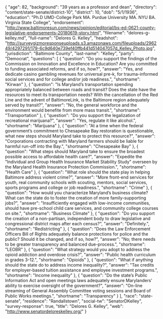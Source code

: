 {
  "age": 82,
  "background": "39 years as a professor and dean",
  "directory": "content/state-senate/district-10",
  "district": 10,
  "dob": "5/1/1936",
  "education": "Ph.D UMD-College Park MA. Purdue University MA. NYU BA. Virginia State College",
  "endorsement": "http://www.baltimoresun.com/news/opinion/editorial/bs-ed-0621-county-legislative-endorsements-20180619-story.html",
  "filename": "delores-g-kelley.md",
  "full-name": "Delores G. Kelley",
  "headshot": "http://surveygizmoresponseuploads.s3.amazonaws.com/fileuploads/296249/4297291/179-6c9d640e739ef40ffb441d514047057d_Kelley_Photo.jpg",
  "jurisdiction": "Baltimore County",
  "last-name": "Kelley",
  "party": "Democrat",
  "questions": [
    {
      "question": "Do you support the findings of the Commission on Innovation and Excellence in Education? Are you committed to funding associated reforms, and if so, how?",
      "answer": "Yes, and dedicate casino gambling revenues for universal pre-k, for trauma-informed social services and for college and/or job readiness.",
      "shortname": "Kirwan"
    },
    {
      "question": "Is Maryland’s transportation spending appropriately balanced between roads and transit? Does the state have the resources to meet its transportation needs? With the cancellation of the Red Line and the advent of BaltimoreLink, is the Baltimore region adequately served by transit?",
      "answer": "No, the general workforce and the environment would benefite from more mass transit.",
      "shortname": "Transportation"
    },
    {
      "question": "Do you support the legalization of recreational marijuana?",
      "answer": "Yes, regulate it like alcohol.",
      "shortname": "Marijuana"
    },
    {
      "question": "At a time when the federal government’s commitment to Chesapeake Bay restoration is questionable, what new steps should Maryland take to protect this resource?",
      "answer": "Corporations contracting with Maryland farmers should be liable for harmful run-off into the Bay.",
      "shortname": "Chesapeake Bay"
    },
    {
      "question": "What steps should Maryland take to ensure the broadest possible access to affordable health care?",
      "answer": "Expedite the \"Individual and Group Health Insurance Market Stability Study\" overseen by the Maryland Health Insurance Protection Commission.",
      "shortname": "Health Care"
    },
    {
      "question": "What role should the state play in helping Baltimore address violent crime?",
      "answer": "More front-end services for youth, real community schools with scouting, mentors, social services, sports programs and college or job readiness.",
      "shortname": "Crime"
    },
    {
      "question": "How would you characterize Maryland’s business climate? What can the state do to foster the creation of more family-supporting jobs?",
      "answer": "Insufficiently engaged with low-income communities, should have pre-school child care services, and community college courses on site.",
      "shortname": "Business Climate"
    },
    {
      "question": "Do you support the creation of a non-partisan, independent body to draw legislative and congressional district maps after each census?",
      "answer": "Definitely.",
      "shortname": "Redistricting"
    },
    {
      "question": "Does the Law Enforcement Officers Bill of Rights adequately balance protections for police and the public? Should it be changed, and if so, how?",
      "answer": "No; there needs to be greater transparency and balanced due-process.",
      "shortname": "LEOBR"
    },
    {
      "question": "What strategy would you adopt to address the opioid addiction and overdose crisis?",
      "answer": "Public health curriculum in grades 3-12.",
      "shortname": "Opioids"
    },
    {
      "question": "What if anything should the state do to address income inequality?",
      "answer": "Tax credits for employer-based tuition assistance and employee investment programs.",
      "shortname": "Income inequality"
    },
    {
      "question": "Do the state’s Public Information Act and open meetings laws adequately ensure Marylanders’ ability to exercise oversight of the government?",
      "answer": "On-line streaming of General Assembly Committee voting sessions and Board of Public Works meetings.",
      "shortname": "Transparency"
    }
  ],
  "race": "state-senate",
  "residence": "Randallstown",
  "social-tw": "SenatorDKelley",
  "survey-response": true,
  "title": "Delores G. Kelley",
  "web": "http://www.senatordeloreskelley.org/"
}
